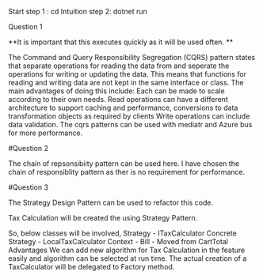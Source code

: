 
Start 
step 1 : cd Intuition
step 2: dotnet run

Question 1

**It is important that this executes quickly as it will be used often. **

The Command and Query Responsibility Segregation (CQRS) pattern states that separate  operations for reading the data from and seperate the operations for writing or updating the data. This means that functions for reading and writing data are not kept in the same interface or class. The main advantages of doing this include:
	Each can be made to scale according to their own needs.
	Read operations can have a different architecture to support caching and performance, conversions to data transformation objects as required by clients
	Write operations can include data validation. The cqrs patterns can be used with mediatr and Azure bus for more performance.

#Question 2


The  chain of repsonsibiity pattern can be used here. I have chosen the chain of responsiblity pattern as ther is no requirement for performance.

#Question 3


The Strategy Design Pattern can be used to refactor this code.

Tax Calculation will be created the using Strategy Pattern.
 
So, below classes will be involved,
	Strategy - ITaxCalculator
	Concrete Strategy - LocalTaxCalculator
	Context - Bill - Moved from CartTotal
Advantages
We can add new algorithm for Tax Calculation in the feature easily and algorithm can be selected at run time.
The actual creation of a TaxCalculator will be delegated to Factory method.




